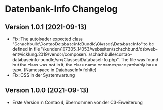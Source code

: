 # Datenbank-Info Changelog

## Version 1.0.1 (2021-09-13)

* Fix: The autoloader expected class "Schachbulle\ContaoDatabaseinfoBundle\Classes\DatabaseInfo" to be defined in file "/kunden/107305_14053/webseiten/schachbund/dsbweb-entwicklung.2019/vendor/composer/../schachbulle/contao-databaseinfo-bundle/src/Classes/DatabaseInfo.php". The file was found but the class was not in it, the class name or namespace probably has a typo. (Namespace in DatabaseInfo fehlte)
* Fix: CSS in der Systemwartung

## Version 1.0.0 (2021-09-13)

* Erste Version in Contao 4, übernommen von der C3-Erweiterung
